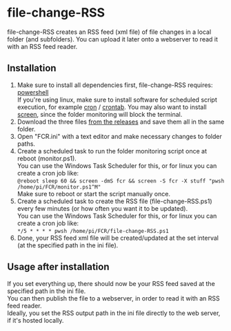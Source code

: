 # file-change-RSS
file-change-RSS creates an RSS feed (xml file) of file changes in a local folder (and subfolders).
You can upload it later onto a webserver to read it with an RSS feed reader.

## Installation
1. Make sure to install all dependencies first, file-change-RSS requires: [powershell](https://docs.microsoft.com/en-us/powershell/scripting/install/installing-powershell-core-on-linux?view=powershell-7.1)  
If you're using linux, make sure to install software for scheduled script execution, for example [cron](https://man7.org/linux/man-pages/man8/cron.8.html) / [crontab](https://man7.org/linux/man-pages/man5/crontab.5.html). You may also want to install [screen](https://man7.org/linux/man-pages/man1/screen.1.html), since the folder monitoring will block the terminal.
2. Download the three files [from the releases](https://github.com/Skaldhor/file-change-RSS/releases/latest) and save them all in the same folder.
3. Open "FCR.ini" with a text editor and make necessary changes to folder paths.
4. Create a scheduled task to run the folder monitoring script once at reboot (monitor.ps1).  
You can use the Windows Task Scheduler for this, or for linux you can create a cron job like:  
`@reboot sleep 60 && screen -dmS fcr && screen -S fcr -X stuff "pwsh /home/pi/FCR/monitor.ps1^M"`  
Make sure to reboot or start the script manually once.
5. Create a scheduled task to create the RSS file (file-change-RSS.ps1) every few minutes (or how often you want it to be updated).  
You can use the Windows Task Scheduler for this, or for linux you can create a cron job like:  
`*/5 * * * * pwsh /home/pi/FCR/file-change-RSS.ps1`
6. Done, your RSS feed xml file will be created/updated at the set interval (at the specified path in the ini file).

## Usage after installation
If you set everything up, there should now be your RSS feed saved at the specified path in the ini file.  
You can then publish the file to a webserver, in order to read it with an RSS feed reader.  
Ideally, you set the RSS output path in the ini file directly to the web server, if it's hosted locally.
